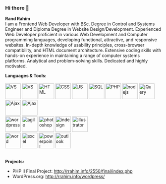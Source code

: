 ### Hi there 👋

<!--
**randrahim/randrahim** is a ✨ _special_ ✨ repository because its `README.md` (this file) appears on your GitHub profile. -->
<b>Rand Rahim</b><br>
I am a Frontend Web Developer with BSc. Degree in Control and Systems Engineer and Diploma Degree in Website Design/Development. Experienced Web Developer proficient in various Web Development and Computer programming languages, developing functional, attractive, and responsive websites. In-depth knowledge of usability principles, cross-browser compatibility, and HTML document architecture. Extensive coding skills with hands-on experience in maintaining a range of computer systems platforms. Analytical and problem-solving skills. Dedicated and highly motivated. 


<b>Languages & Tools:</b><br><br>
<img src="https://img-premium.flaticon.com/png/512/906/906324.png?token=exp=1621267351~hmac=e567736141b8bdf2a490e5206c205f99" alt="VS" width="50" height="50">
<img src="https://img-premium.flaticon.com/png/512/1258/1258409.png?token=exp=1621267450~hmac=738a2e0d6800b03e022f3b0220b374c1" alt="VS" width="50" height="50">
<img src="https://img-premium.flaticon.com/png/512/888/888859.png?token=exp=1621263099~hmac=069812040748e7b2876387a53b160657" alt="HTML" width="50" height="50">
<img src="https://img-premium.flaticon.com/png/512/919/919826.png?token=exp=1621260807~hmac=3addbfc72da4a4644b0405f48cc26b76" alt="CSS" width="50" height="50">
<img src="https://img-premium.flaticon.com/png/512/919/919828.png?token=exp=1621261019~hmac=f4240e2b996f69775df1e0cd2396bc25" alt="JS" width="50" height="50">
<img src="https://img-premium.flaticon.com/png/512/2772/2772128.png?token=exp=1621266564~hmac=b829e60fd146f4a7c83299f400e4fbce" alt="SQL" width="50" height="50">
<img src="https://img-premium.flaticon.com/png/512/919/919830.png?token=exp=1621266613~hmac=5f0067bd9b879c2cfbe074928f843a8a" alt="PHP" width="50" height="50">
<img src="https://img-premium.flaticon.com/png/512/919/919825.png?token=exp=1621266728~hmac=36708c1d9182bcec39b3963caa40a523" alt="nodejs" width="50" height="50">
<img src="https://simpleicons.org/icons/jquery.svg" alt="jQuery" width="50" height="50"> 
<img src="https://img-premium.flaticon.com/png/512/1183/1183690.png?token=exp=1621267759~hmac=7ccf7b6bfd1b0a730c9926f6fee371d4" alt="Ajax" width="50" height="50"> 
<img src="https://icons.getbootstrap.com/assets/img/icons-hero.png" alt="Ajax" width="50" height="50"> 
<br>
<img src="https://img-premium.flaticon.com/png/512/174/174881.png?token=exp=1621268073~hmac=fd30d4f6de3a4d79a99ff9e13c82aaef" alt="wordpress" width="50" height="50"> 
<img src="https://img-premium.flaticon.com/png/512/2784/2784065.png?token=exp=1621268181~hmac=fa9c9c0273012d2848f712c2554ce6bd" alt="agile" width="50" height="50"> 
<img src="https://img-premium.flaticon.com/png/512/552/552220.png?token=exp=1621266806~hmac=aeab4ba4351c54d0a2debc9d1bf8b35e" alt="photoshop" width="50" height="50"> 
<img src="https://img-premium.flaticon.com/png/512/552/552223.png?token=exp=1621266892~hmac=94063c99c86fa30ab7d4a43e6e359b60" alt="indesign" width="50" height="50">
<img src="https://img-premium.flaticon.com/png/512/552/552222.png?token=exp=1621266920~hmac=1b5d655c8d9b8ff99e03221587aba860" alt="illustrator" width="50" height="50"> 
<br>
<img src="https://img-premium.flaticon.com/png/512/888/888883.png?token=exp=1621267217~hmac=71d0b01a718db11d477d302756cc0319" alt="word" width="50" height="50">
<img src="https://img-premium.flaticon.com/png/512/732/732220.png?token=exp=1621267267~hmac=705c9f3afbe334649160d27a955c433d" alt="excel" width="50" height="50">
<img src="https://img-premium.flaticon.com/png/512/888/888874.png?token=exp=1621267319~hmac=a19f793fac7f398ad9ed3f9e4b271152" alt="powerpoint" width="50" height="50">
<img src="https://img-premium.flaticon.com/png/512/732/732223.png?token=exp=1621268144~hmac=5bccccb8617c5a7df950449f7649b553" alt="outlook" width="50" height="50"><br><br>

<b>Projects:</b><br>
- PHP II Final Project: http://rrahim.info/2550/final/index.php
- WordPress.org: http://rrahim.info/wordpress/
